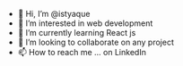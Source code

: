 - 👋 Hi, I’m @istyaque
- 👀 I’m interested in web development
- 🌱 I’m currently learning React js
- 💞️ I’m looking to collaborate on any project
- 📫 How to reach me ... on LinkedIn

<!---
istyaque/istyaque is a ✨ special ✨ repository because its `README.md` (this file) appears on your GitHub profile.
You can click the Preview link to take a look at your changes.
--->
